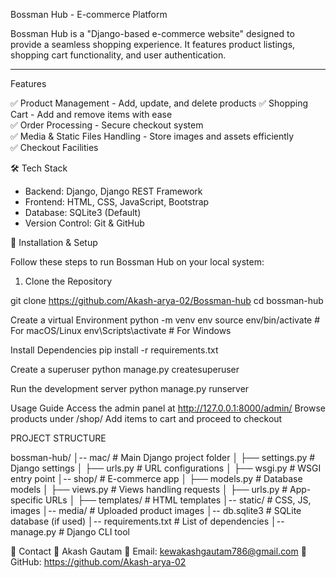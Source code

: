 Bossman Hub - E-commerce Platform

Bossman Hub is a "Django-based e-commerce website" designed to provide a seamless shopping experience. It features product listings, shopping cart functionality, and user authentication.

---

Features

✅ Product Management - Add, update, and delete products 
✅ Shopping Cart - Add and remove items with ease  
✅ Order Processing - Secure checkout system  
✅ Media & Static Files Handling - Store images and assets efficiently  
✅ Checkout Facilities  


🛠️ Tech Stack

- Backend: Django, Django REST Framework  
- Frontend: HTML, CSS, JavaScript, Bootstrap  
- Database: SQLite3 (Default) 
- Version Control: Git & GitHub  

🚀 Installation & Setup

Follow these steps to run Bossman Hub on your local system:
1. Clone the Repository

git clone https://github.com/Akash-arya-02/Bossman-hub
cd bossman-hub

Create a virtual Environment
python -m venv env
source env/bin/activate  # For macOS/Linux
env\Scripts\activate     # For Windows

Install Dependencies
pip install -r requirements.txt

Create a superuser
python manage.py createsuperuser

Run the development server
python manage.py runserver

Usage Guide
Access the admin panel at http://127.0.0.1:8000/admin/
Browse products under /shop/
Add items to cart and proceed to checkout


PROJECT STRUCTURE

bossman-hub/
│-- mac/                  # Main Django project folder
│   ├── settings.py       # Django settings
│   ├── urls.py           # URL configurations
│   ├── wsgi.py           # WSGI entry point
│-- shop/                 # E-commerce app
│   ├── models.py         # Database models
│   ├── views.py          # Views handling requests
│   ├── urls.py           # App-specific URLs
│   ├── templates/        # HTML templates
│-- static/               # CSS, JS, images
│-- media/                # Uploaded product images
│-- db.sqlite3            # SQLite database (if used)
│-- requirements.txt      # List of dependencies
│-- manage.py             # Django CLI tool


📧 Contact
👤 Akash Gautam
📩 Email: kewakashgautam786@gmail.com
🔗 GitHub: https://github.com/Akash-arya-02
